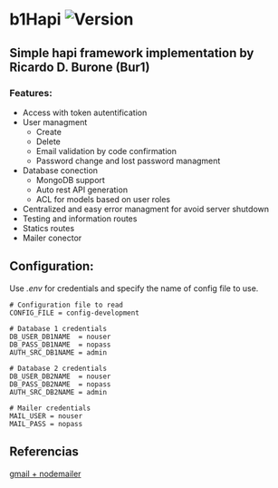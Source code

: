 # b1Hapi ![Version](https://img.shields.io/github/package-json/v/rburone/b1Hapi?color=green)
## Simple hapi framework implementation by Ricardo D. Burone (Bur1)
### Features:
- Access with token autentification
- User managment
    - Create
    - Delete
    - Email validation by code confirmation
    - Password change and lost password managment
- Database conection
    - MongoDB support
    - Auto rest API generation
    - ACL for models based on user roles
- Centralized and easy error managment for avoid server shutdown
- Testing and information routes
- Statics routes
- Mailer conector

## Configuration:
Use _.env_ for credentials and specify the name of config file to use.
```
# Configuration file to read
CONFIG_FILE = config-development

# Database 1 credentials
DB_USER_DB1NAME  = nouser
DB_PASS_DB1NAME  = nopass
AUTH_SRC_DB1NAME = admin

# Database 2 credentials
DB_USER_DB2NAME  = nouser
DB_PASS_DB2NAME  = nopass
AUTH_SRC_DB2NAME = admin

# Mailer credentials
MAIL_USER = nouser
MAIL_PASS = nopass

```
## Referencias
[gmail + nodemailer](https://www.freecodecamp.org/espanol/news/como-usar-nodemailer-para-enviar-correos-electronicos-desde-tu-servidor-node-js/)
